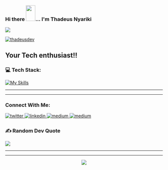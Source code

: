 ### Hi there <img src="https://user-images.githubusercontent.com/61727167/114547962-cecc6b80-9c67-11eb-9697-b1c5a8c8ff46.gif" height="50px" width="30px">... I'm Thadeus Nyariki
<img src="https://img.icons8.com/color/100/000000/source-code.png"/>

<p align="left"> <a href="https://github.com/ryo-ma/github-profile-trophy"><img src="https://github-profile-trophy.vercel.app/?username=thadeusdev&theme=onedark" alt="thadeusdev" /></a> </p>

## Your Tech enthusiast!!


### 💻 Tech Stack:
<p align="left">
  
  [![My Skills](https://skills.thijs.gg/icons?i=js,html,css,java,kotlin,python,bash,scss,tailwind,react,angular,rxjs,next,nodejs,ruby,rails,postgres,firebase,mongodb,postman,linux,androidstudio,git&theme=light)]()  
</p>

<!-- - ⚡ Fun fact: I play video games and I love watching Football *(Premier League)* && Formula 1 *(Redbull Racing)*.
 -->

<!--
- 🤔 I’m looking for help with Android Dev...
- 🌱 I’m currently learning [ReactJS](https://reactjs.org/).
-->

---
---
### Connect With Me:

<a href="https://twitter.com/thadeus617" target="_blank">
<img src=https://img.shields.io/badge/twitter-%2300acee.svg?&style=for-the-badge&logo=twitter&logoColor=white alt=twitter style="margin-bottom: 5px;" />
</a>
<a href="https://www.linkedin.com/in/thadeus-nyariki/" target="_blank">
<img src=https://img.shields.io/badge/linkedin-%231E77B5.svg?&style=for-the-badge&logo=linkedin&logoColor=white alt=linkedin style="margin-bottom: 5px;" />
</a>
<a href="https://medium.com/@thadeusnyariki94" target="_blank">
<img src=https://img.shields.io/badge/medium-%2320232a.svg?&style=for-the-badge&logo=medium&logoColor=white alt=medium style="margin-bottom: 5px;" />
</a>
<a href="https://thadeus-nyariki.netlify.app/" target="_blank">
<img src=https://img.shields.io/badge/portfolio-%2320232a.svg?&style=for-the-badge&logo=portfolio&logoColor=white alt=medium style="margin-bottom: 5px;" />
</a>

### ✍️ Random Dev Quote
![](https://quotes-github-readme.vercel.app/api?type=horizontal&theme=tokyonight&layout=compact)

---
---

<!-- <a href="https://github.com/thadeusdev/github-readme-activity-graph"><img alt="Activity graph" width = "900" height = "300" src="https://activity-graph.herokuapp.com/graph?username=thadeusdev&bg_color=1F222E&theme=material-palenight&line=D9E650&point=FFFFFF&hide_border=true" align = "left" />
</a> -->

<div align="center">
<img src="https://komarev.com/ghpvc/?username=thedeusdev&&style=flat-square" align="center" />
</div> 

<!--
**thadeusdev/thadeusdev** is a ✨ _special_ ✨ repository because its `README.md` (this file) appears on your GitHub profile.

Here are some ideas to get you started:

- 🔭 I’m currently working on ...
- 🌱 I’m currently learning ...
- 👯 I’m looking to collaborate on ...
- 🤔 I’m looking for help with ...
- 💬 Ask me about ...
- 📫 How to reach me: ...
- 😄 Pronouns: ...
- ⚡ Fun fact: ...
-->

